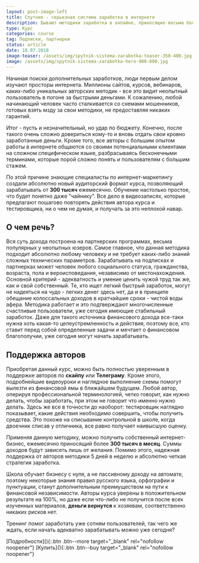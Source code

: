 ```yaml
---
layout: post-image-left
title: Спутник - серьезная система заработка в интернете
description: Бывают методики заработка в онлайне, приносящие весьма большие деньги, "Спутник" - именно такая методика
type: Курс
categories: course
tag: Подписки, партнерки
status: article
date: 18.07.2018
image-teaser: /assets/img/spytnik-sistema-zarabotka-teaser-350-400.jpg
image: /assets/img/spytnik-sistema-zarabotka-hero-900-600.jpg
---
```


<div class="post__block  post__block--hero">
<div class="post__wrapper">

Начиная поиски дополнительных заработков, люди первым делом изучают просторы интернета. Миллионы сайтов, курсов, вебинаров, каких-либо уникальных авторских методик - все это видит неопытный пользователь в погоне за быстрыми деньгами. К сожалению, любой начинающий человек часто сталкивается со схемами мошенников, готовых взять мзду за свои методики, не предоставляя никаких гарантий.

Итог - пусть и незначительный, но удар по бюджету. Конечно, после такого очень сложно довериться кому-то и вновь отдать свои кровно заработанные деньги. Кроме того, все авторы с большим опытом работы в интернете общаются со своими потенциальными клиентами на сложном специфическом языке, разбрасываясь бесконечными терминами, которые порой сложно понять и пользователям с большим стажем.

</div>
</div>

<div class="post__block">
<div class="post__wrapper">

По этой причине знающие специалисты по интернет-маркетингу создали абсолютно новый аудиторский формат курса, позволяющий зарабатывать от <b>300 тысяч</b> ежемесячно. Обучение настолько простое, что будет понятно даже "чайнику". Все дело в видеозаписях, которые предлагают пошагово повторять действия автора курса и тестировщика, ни о чем не думая, и получать за это неплохой навар.

## О чем речь?

Вся суть дохода построена на партнерских программах, весьма популярных у неопытных юзеров. Самое главное, что данная методика подходит абсолютно любому человеку и не требует каких-либо знаний сложных технических параметров. Зарабатывать на подписках и партнерках может человек любого социального статуса, гражданства, возраста, пола и вероисповедания, независимо от местонахождения. Основной критерий - адекватность и умение ценить чужой труд так же, как и свой собственный. Те, кто ищет легкий быстрый заработок, могут не надеяться на чудо - легких денег здесь нет, да и в принципе обещание колоссальных доходов в кратчайшие сроки - чистой воды афера. Методика работает и это подтверждают многочисленные счастливые пользователи, уже сегодня имеющие стабильный заработок. Даже для такого источника финансового дохода все-таки нужна хоть какая-то целеустремленность и действия, поэтому все, кто ставит перед собой определенные задачи и мечтает о финансовом благополучии, уже сегодня могут начать зарабатывать.

## Поддержка авторов

Приобретая данный курс, можно быть полностью уверенным в поддержке авторов по <b>скайпу</b> или <b>Телеграму</b>. Кроме этого, подробнейшие видеоуроки и наглядное выполнение схемы помогут вылезти из финансовой ямы в ближайшем будущем. Любой автор, оперируя профессиональной терминологией, четко говорит, как нужно делать, чтобы заработать, при этом не говорит что именно нужно делать. Здесь же все в точности до наоборот: тестировщик наглядно показывает, какие действия необходимо совершить, чтобы получить средства. Это похоже на списывание контрольной в школе, когда двоечник списав у отличника, все равно получает наивысшую оценку.

</div>
</div>

<div class="post__block  post__block--highlighting-aliceblue">
<div class="post__wrapper">

Применяя данную методику, можно получить собственный интернет-бизнес, ежемесячно приносящий более <b>300 тысяч в месяц</b>. Суммы доходов будут зависеть лишь от желания. Помимо этого, надежная поддержка от авторов методики 5 дней в неделю и абсолютно четкая стратегия заработка.

</div>
</div>

<div class="post__block">
<div class="post__wrapper">

Школа обучает бизнесу с нуля, а не пассивному доходу на автомате, поэтому некоторые знания правил русского языка, орфографии и пунктуации, станут дополнительным преимуществом на пути к финансовой независимости. Авторы курса уверены в положительном результате на 100%, но даже если что-либо не получится после всех изученных материалов, <b>деньги вернутся</b> к хозяевам, соответственно никаких рисков нет.

Тренинг помог заработать уже сотням пользователей, так чего же ждать, если начать адекватно зарабатывать можно уже сегодня?

</div>
</div>

<div class="post__button">
[Подробности](){:.btn .btn--more target="_blank" rel="nofollow noopener"}
[Купить](){:.btn .btn--buy target="_blank" rel="nofollow noopener"}
</div>